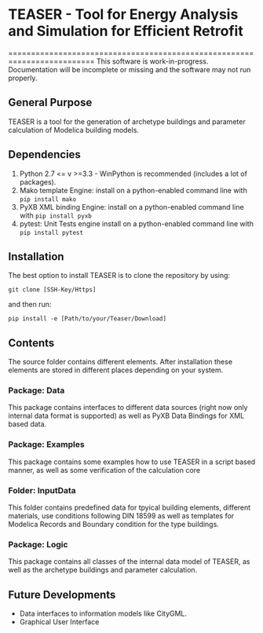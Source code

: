 # TEASER - Tool for Energy Analysis and Simulation for Efficient Retrofit
=========================================================================
This software is work-in-progress. Documentation will be incomplete or missing and the software may not run properly.

General Purpose
---------------
TEASER is a tool for the generation of archetype buildings and parameter calculation of Modelica building models.

Dependencies
------------
1. Python 2.7 <= v >=3.3 - WinPython is recommended (includes a lot of packages).
2. Mako template Engine:
   install on a python-enabled command line with `pip install mako`
3. PyXB XML binding Engine:
   install on a python-enabled command line with `pip install pyxb`
4. pytest: Unit Tests engine
   install on a python-enabled command line with `pip install pytest`

Installation
------------
The best option to install TEASER is to clone the repository by using:

`git clone [SSH-Key/Https]`

and then run:

`pip install -e [Path/to/your/Teaser/Download]`

Contents
--------
The source folder contains different elements. After installation these elements
are stored in different places depending on your system.

### Package: Data
This package contains interfaces to different data sources (right now only internal data format is supported) as well as PyXB Data Bindings for XML based data.

### Package: Examples
This package contains some examples how to use TEASER in a script based manner, as well as some verification of the calculation core

### Folder: InputData
This folder contains predefined data for tpyical building elements, different materials, use conditions following DIN 18599 as well as templates for Modelica Records and Boundary condition for the type buildings.

### Package: Logic
This package contains all classes of the internal data model of TEASER, as well as the archetype buildings and parameter calculation.

Future Developments
--------

- Data interfaces to information models like CityGML.
- Graphical User Interface

